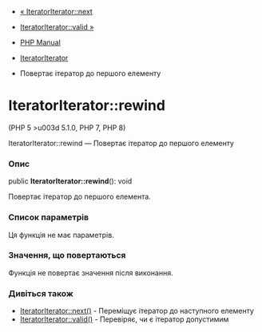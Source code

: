 - [« IteratorIterator::next](iteratoriterator.next.md)
- [IteratorIterator::valid »](iteratoriterator.valid.md)

- [PHP Manual](index.md)
- [IteratorIterator](class.iteratoriterator.md)
- Повертає ітератор до першого елементу

# IteratorIterator::rewind

(PHP 5 \>u003d 5.1.0, PHP 7, PHP 8)

IteratorIterator::rewind — Повертає ітератор до першого елементу

### Опис

public **IteratorIterator::rewind**(): void

Повертає ітератор до першого елемента.

### Список параметрів

Ця функція не має параметрів.

### Значення, що повертаються

Функція не повертає значення після виконання.

### Дивіться також

- [IteratorIterator::next()](iteratoriterator.next.md) - Переміщує
ітератор до наступного елементу
- [IteratorIterator::valid()](iteratoriterator.valid.md) -
Перевіряє, чи є ітератор допустимим
